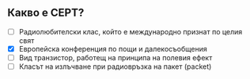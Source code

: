 ## Какво е СЕРТ?

<!-- Верният отговор е отбелязан с [X] -->

- [ ] Радиолюбителски клас, който е международно признат по целия свят
- [X] Европейска конференция по пощи и далекосъобщения
- [ ] Вид транзистор, работещ на принципа на полевия ефект
- [ ] Класът на излъчване при радиовръзка на пакет (packet)
